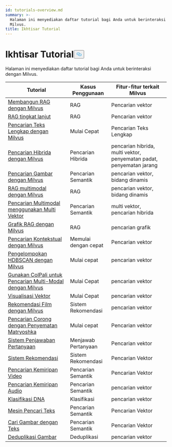 ```yaml
---
id: tutorials-overview.md
summary: >-
  Halaman ini menyediakan daftar tutorial bagi Anda untuk berinteraksi dengan
  Milvus.
title: Ikhtisar Tutorial
---
```

<h1 id="Tutorials-Overview" class="common-anchor-header">Ikhtisar Tutorial<button data-href="#Tutorials-Overview" class="anchor-icon" translate="no">
      <svg translate="no"
        aria-hidden="true"
        focusable="false"
        height="20"
        version="1.1"
        viewBox="0 0 16 16"
        width="16"
      >
        <path
          fill="#0092E4"
          fill-rule="evenodd"
          d="M4 9h1v1H4c-1.5 0-3-1.69-3-3.5S2.55 3 4 3h4c1.45 0 3 1.69 3 3.5 0 1.41-.91 2.72-2 3.25V8.59c.58-.45 1-1.27 1-2.09C10 5.22 8.98 4 8 4H4c-.98 0-2 1.22-2 2.5S3 9 4 9zm9-3h-1v1h1c1 0 2 1.22 2 2.5S13.98 12 13 12H9c-.98 0-2-1.22-2-2.5 0-.83.42-1.64 1-2.09V6.25c-1.09.53-2 1.84-2 3.25C6 11.31 7.55 13 9 13h4c1.45 0 3-1.69 3-3.5S14.5 6 13 6z"
        ></path>
      </svg>
    </button></h1><p>Halaman ini menyediakan daftar tutorial bagi Anda untuk berinteraksi dengan Milvus.</p>
<table>
<thead>
<tr><th>Tutorial</th><th>Kasus Penggunaan</th><th>Fitur-fitur terkait Milvus</th></tr>
</thead>
<tbody>
<tr><td><a href="/docs/id/v2.4.x/build-rag-with-milvus.md">Membangun RAG dengan Milvus</a></td><td>RAG</td><td>Pencarian vektor</td></tr>
<tr><td><a href="/docs/id/v2.4.x/how_to_enhance_your_rag.md">RAG tingkat lanjut</a></td><td>RAG</td><td>Pencarian vektor</td></tr>
<tr><td><a href="/docs/id/v2.4.x/full_text_search_with_milvus.md">Pencarian Teks Lengkap dengan Milvus</a></td><td>Mulai Cepat</td><td>Pencarian Teks Lengkap</td></tr>
<tr><td><a href="/docs/id/v2.4.x/hybrid_search_with_milvus.md">Pencarian Hibrida dengan Milvus</a></td><td>Pencarian Hibrida</td><td>pencarian hibrida, multi vektor, penyematan padat, penyematan jarang</td></tr>
<tr><td><a href="/docs/id/v2.4.x/image_similarity_search.md">Pencarian Gambar dengan Milvus</a></td><td>Pencarian Semantik</td><td>pencarian vektor, bidang dinamis</td></tr>
<tr><td><a href="/docs/id/v2.4.x/multimodal_rag_with_milvus.md">RAG multimodal dengan Milvus</a></td><td>RAG</td><td>pencarian vektor, bidang dinamis</td></tr>
<tr><td><a href="/docs/id/v2.4.x/multimodal_rag_with_milvus.md">Pencarian Multimodal menggunakan Multi Vektor</a></td><td>Pencarian Semantik</td><td>multi vektor, pencarian hibrida</td></tr>
<tr><td><a href="/docs/id/v2.4.x/graph_rag_with_milvus.md">Grafik RAG dengan Milvus</a></td><td>RAG</td><td>pencarian grafik</td></tr>
<tr><td><a href="/docs/id/v2.4.x/contextual_retrieval_with_milvus.md">Pencarian Kontekstual dengan Milvus</a></td><td>Memulai dengan cepat</td><td>Pencarian vektor</td></tr>
<tr><td><a href="/docs/id/v2.4.x/hdbscan_clustering_with_milvus.md">Pengelompokan HDBSCAN dengan Milvus</a></td><td>Mulai cepat</td><td>pencarian vektor</td></tr>
<tr><td><a href="/docs/id/v2.4.x/use_ColPali_with_milvus.md">Gunakan ColPali untuk Pencarian Multi-Modal dengan Milvus</a></td><td>Mulai Cepat</td><td>pencarian vektor</td></tr>
<tr><td><a href="/docs/id/v2.4.x/vector_visualization.md">Visualisasi Vektor</a></td><td>Mulai Cepat</td><td>pencarian vektor</td></tr>
<tr><td><a href="/docs/id/v2.4.x/movie_recommendation_with_milvus.md">Rekomendasi Film dengan Milvus</a></td><td>Sistem Rekomendasi</td><td>pencarian vektor</td></tr>
<tr><td><a href="/docs/id/v2.4.x/funnel_search_with_matryoshka.md">Pencarian Corong dengan Penyematan Matryoshka</a></td><td>Mulai cepat</td><td>Pencarian vektor</td></tr>
<tr><td><a href="/docs/id/v2.4.x/question_answering_system.md">Sistem Penjawaban Pertanyaan</a></td><td>Menjawab Pertanyaan</td><td>Pencarian vektor</td></tr>
<tr><td><a href="/docs/id/v2.4.x/recommendation_system.md">Sistem Rekomendasi</a></td><td>Sistem Rekomendasi</td><td>Pencarian Vektor</td></tr>
<tr><td><a href="/docs/id/v2.4.x/video_similarity_search.md">Pencarian Kemiripan Video</a></td><td>Pencarian Semantik</td><td>Pencarian Vektor</td></tr>
<tr><td><a href="/docs/id/v2.4.x/audio_similarity_search.md">Pencarian Kemiripan Audio</a></td><td>Pencarian Semantik</td><td>pencarian vektor</td></tr>
<tr><td><a href="/docs/id/v2.4.x/dna_sequence_classification.md">Klasifikasi DNA</a></td><td>Klasifikasi</td><td>pencarian vektor</td></tr>
<tr><td><a href="/docs/id/v2.4.x/text_search_engine.md">Mesin Pencari Teks</a></td><td>Pencarian Semantik</td><td>Pencarian Vektor</td></tr>
<tr><td><a href="/docs/id/v2.4.x/text_image_search.md">Cari Gambar dengan Teks</a></td><td>Pencarian Semantik</td><td>Pencarian Vektor</td></tr>
<tr><td><a href="/docs/id/v2.4.x/image_deduplication_system.md">Deduplikasi Gambar</a></td><td>Deduplikasi</td><td>pencarian vektor</td></tr>
</tbody>
</table>
